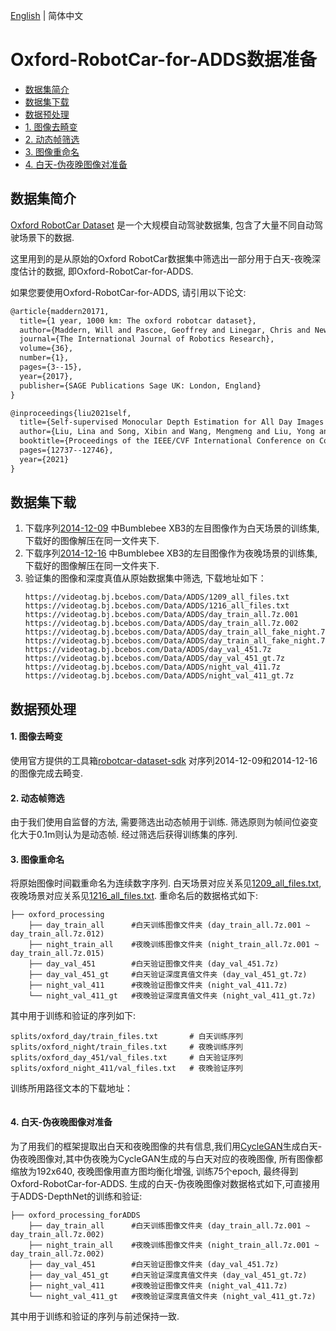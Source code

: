 [English](../../en/dataset/Oxford_RobotCar.md) | 简体中文

# Oxford-RobotCar-for-ADDS数据准备

- [数据集简介](#数据集简介)
- [数据集下载](#数据集下载)
- [数据预处理](#数据预处理)
- [1. 图像去畸变](#1-图像去畸变)
- [2. 动态帧筛选](#2-动态帧筛选)
- [3. 图像重命名](#3-图像重命名)
- [4. 白天-伪夜晚图像对准备](#4-白天-伪夜晚图像对准备)


## 数据集简介

[Oxford RobotCar Dataset](https://robotcar-dataset.robots.ox.ac.uk/) 是一个大规模自动驾驶数据集, 包含了大量不同自动驾驶场景下的数据.

这里用到的是从原始的Oxford RobotCar数据集中筛选出一部分用于白天-夜晚深度估计的数据, 即Oxford-RobotCar-for-ADDS.

如果您要使用Oxford-RobotCar-for-ADDS, 请引用以下论文:
```latex
@article{maddern20171,
  title={1 year, 1000 km: The oxford robotcar dataset},
  author={Maddern, Will and Pascoe, Geoffrey and Linegar, Chris and Newman, Paul},
  journal={The International Journal of Robotics Research},
  volume={36},
  number={1},
  pages={3--15},
  year={2017},
  publisher={SAGE Publications Sage UK: London, England}
}
```
```latex
@inproceedings{liu2021self,
  title={Self-supervised Monocular Depth Estimation for All Day Images using Domain Separation},
  author={Liu, Lina and Song, Xibin and Wang, Mengmeng and Liu, Yong and Zhang, Liangjun},
  booktitle={Proceedings of the IEEE/CVF International Conference on Computer Vision},
  pages={12737--12746},
  year={2021}
}
```

## 数据集下载

1. 下载序列[2014-12-09](https://robotcar-dataset.robots.ox.ac.uk/datasets/2014-12-09-13-21-02/) 中Bumblebee XB3的左目图像作为白天场景的训练集, 下载好的图像解压在同一文件夹下.
2. 下载序列[2014-12-16](https://robotcar-dataset.robots.ox.ac.uk/datasets/2014-12-16-18-44-24/) 中Bumblebee XB3的左目图像作为夜晚场景的训练集, 下载好的图像解压在同一文件夹下.
3. 验证集的图像和深度真值从原始数据集中筛选, 下载地址如下：
    ```shell
    https://videotag.bj.bcebos.com/Data/ADDS/1209_all_files.txt
    https://videotag.bj.bcebos.com/Data/ADDS/1216_all_files.txt
    https://videotag.bj.bcebos.com/Data/ADDS/day_train_all.7z.001
    https://videotag.bj.bcebos.com/Data/ADDS/day_train_all.7z.002
    https://videotag.bj.bcebos.com/Data/ADDS/day_train_all_fake_night.7z.001
    https://videotag.bj.bcebos.com/Data/ADDS/day_train_all_fake_night.7z.002
    https://videotag.bj.bcebos.com/Data/ADDS/day_val_451.7z
    https://videotag.bj.bcebos.com/Data/ADDS/day_val_451_gt.7z
    https://videotag.bj.bcebos.com/Data/ADDS/night_val_411.7z
    https://videotag.bj.bcebos.com/Data/ADDS/night_val_411_gt.7z
    ```

## 数据预处理

#### 1. 图像去畸变

使用官方提供的工具箱[robotcar-dataset-sdk](https://github.com/ori-mrg/robotcar-dataset-sdk/tree/master/python) 对序列2014-12-09和2014-12-16的图像完成去畸变.


#### 2. 动态帧筛选

由于我们使用自监督的方法, 需要筛选出动态帧用于训练. 筛选原则为帧间位姿变化大于0.1m则认为是动态帧. 经过筛选后获得训练集的序列.


#### 3. 图像重命名

将原始图像时间戳重命名为连续数字序列. 白天场景对应关系见[1209_all_files.txt](https://videotag.bj.bcebos.com/Data/ADDS/1209_all_files.txt), 夜晚场景对应关系见[1216_all_files.txt](https://videotag.bj.bcebos.com/Data/ADDS/1216_all_files.txt). 重命名后的数据格式如下:
```
├── oxford_processing
    ├── day_train_all      #白天训练图像文件夹 (day_train_all.7z.001 ~ day_train_all.7z.012)
    ├── night_train_all    #夜晚训练图像文件夹 (night_train_all.7z.001 ~ day_train_all.7z.015)
    ├── day_val_451        #白天验证图像文件夹 (day_val_451.7z)
    ├── day_val_451_gt     #白天验证深度真值文件夹 (day_val_451_gt.7z)
    ├── night_val_411      #夜晚验证图像文件夹 (night_val_411.7z)
    └── night_val_411_gt   #夜晚验证深度真值文件夹 (night_val_411_gt.7z)
```

其中用于训练和验证的序列如下:

```
splits/oxford_day/train_files.txt       # 白天训练序列
splits/oxford_night/train_files.txt     # 夜晚训练序列
splits/oxford_day_451/val_files.txt     # 白天验证序列
splits/oxford_night_411/val_files.txt   # 夜晚验证序列
```
训练所用路径文本的下载地址：
```shell

```

#### 4. 白天-伪夜晚图像对准备

为了用我们的框架提取出白天和夜晚图像的共有信息,我们用[CycleGAN](https://github.com/junyanz/pytorch-CycleGAN-and-pix2pix)生成白天-伪夜晚图像对,其中伪夜晚为CycleGAN生成的与白天对应的夜晚图像, 所有图像都缩放为192x640, 夜晚图像用直方图均衡化增强, 训练75个epoch, 最终得到Oxford-RobotCar-for-ADDS. 生成的白天-伪夜晚图像对数据格式如下,可直接用于ADDS-DepthNet的训练和验证:
```
├── oxford_processing_forADDS
    ├── day_train_all      #白天训练图像文件夹 (day_train_all.7z.001 ~ day_train_all.7z.002)
    ├── night_train_all    #夜晚训练图像文件夹 (night_train_all.7z.001 ~ day_train_all.7z.002)
    ├── day_val_451        #白天验证图像文件夹 (day_val_451.7z)
    ├── day_val_451_gt     #白天验证深度真值文件夹 (day_val_451_gt.7z)
    ├── night_val_411      #夜晚验证图像文件夹 (night_val_411.7z)
    └── night_val_411_gt   #夜晚验证深度真值文件夹 (night_val_411_gt.7z)
```

其中用于训练和验证的序列与前述保持一致.
